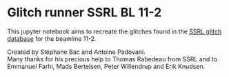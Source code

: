 # Glitch runner SSRL BL 11-2

This jupyter notebook aims to recreate the glitches found in the [SSRL glitch database](https://www-ssrl.slac.stanford.edu/smbin/dataextractnew.pl) for the beamline 11-2.     

Created by Stéphane Bac and Antoine Padovani.  
Many thanks for his precious help to Thomas Rabedeau from SSRL and to Emmanuel Farhi, Mads Bertelsen, Peter Willendrup and Erik Knudsen.
